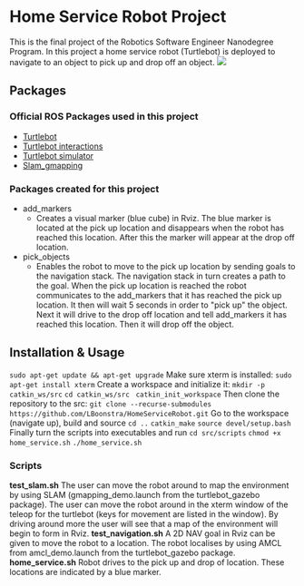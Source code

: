 # Home Service Robot Project
This is the final project of the Robotics Software Engineer Nanodegree Program. 
In this project a home service robot (Turtlebot) is deployed to navigate to an object to pick up and drop off an object.
![](HSR_env.png)
## Packages
### Official ROS Packages used in this project
* [Turtlebot](https://github.com/turtlebot/turtlebot)
* [Turtlebot interactions](https://github.com/turtlebot/turtlebot_interactions)
* [Turtlebot simulator](https://github.com/turtlebot/turtlebot_simulator)
* [Slam_gmapping](https://github.com/ros-perception/slam_gmapping)
### Packages created for this project
* add_markers
     * Creates a visual marker (blue cube) in Rviz. The blue marker is located at the pick up location and disappears when the robot has reached this location. After this the marker will appear at the drop off location.
* pick_objects
    * Enables the robot to move to the pick up location by sending goals to the navigation stack. The navigation stack in turn creates a path to the goal. When the pick up location is reached the robot communicates to the add_markers that it has reached the pick up location. It then will wait 5 seconds in order to "pick up" the object. Next it will drive to the drop off location and tell add_markers it has reached this location. Then it will drop off the object.
## Installation & Usage
`sudo apt-get update && apt-get upgrade`
Make sure xterm is installed:
`sudo apt-get install xterm`
Create a workspace and initialize it:
`mkdir -p catkin_ws/src` 
`cd catkin_ws/src `
`catkin_init_workspace`
Then clone the repository to the src:
`git clone --recurse-submodules https://github.com/LBoonstra/HomeServiceRobot.git`
Go to the workspace (navigate up), build and source
`cd ..`
`catkin_make`
`source devel/setup.bash`
Finally turn the scripts into executables and run
`cd src/scripts`
`chmod +x home_service.sh`
`./home_service.sh`
### Scripts
__test_slam.sh__
The user can move the robot around to map the environment by using SLAM (gmapping_demo.launch from the turtlebot_gazebo package). The user can move the robot around in the xterm window of the teleop for the turtlebot (keys for movement are listed in the window).
By driving around more the user will see that a map of the environment will begin to form in Rviz. 
__test_navigation.sh__
A 2D NAV goal in Rviz can be given to move the robot to a location. 
The robot localises by using AMCL from amcl_demo.launch from the turtlebot_gazebo package.
__home_service.sh__
Robot drives to the pick up and drop of location. These locations are indicated by a blue marker.